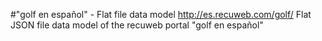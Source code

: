#"golf en español" - Flat file data model
http://es.recuweb.com/golf/
Flat JSON file data model of the recuweb portal "golf en español"
